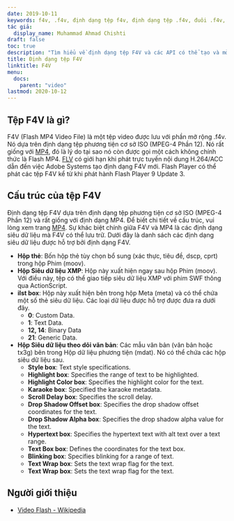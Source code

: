 ```yaml
---
date: 2019-10-11
keywords: f4v, .f4v, định dạng tệp f4v, định dạng tệp .f4v, đuôi .f4v, đuôi f4v, định dạng video f4v, cách mở tệp f4v, tệp f4v là gì
tác giả:
  display_name: Muhammad Ahmad Chishti
draft: false
toc: true
description: "Tìm hiểu về định dạng tệp F4V và các API có thể tạo và mở tệp F4V"
title: Định dạng tệp F4V
linktitle: F4V
menu:
  docs:
    parent: "video"
lastmod: 2020-10-12
---
```


## Tệp F4V là gì? ##

F4V (Flash MP4 Video File) là một tệp video được lưu với phần mở rộng .f4v. Nó dựa trên định dạng tệp phương tiện cơ sở ISO (MPEG-4 Phần 12). Nó rất giống với [MP4](/vi/video/mp4/), đó là lý do tại sao nó còn được gọi một cách không chính thức là Flash MP4. [FLV](/vi/video/flv/) có giới hạn khi phát trực tuyến nội dung H.264/ACC dẫn đến việc Adobe Systems tạo định dạng F4V mới. Flash Player có thể phát các tệp F4V kể từ khi phát hành Flash Player 9 Update 3.

## Cấu trúc của tệp F4V ##

Định dạng tệp F4V dựa trên định dạng tệp phương tiện cơ sở ISO (MPEG-4 Phần 12) và rất giống với định dạng MP4. Để biết chi tiết về cấu trúc, vui lòng xem trang [MP4](/vi/video/mp4/). Sự khác biệt chính giữa F4V và MP4 là các định dạng siêu dữ liệu mà F4V có thể lưu trữ. Dưới đây là danh sách các định dạng siêu dữ liệu được hỗ trợ bởi định dạng F4V.

- **Hộp thẻ**: Bốn hộp thẻ tùy chọn bổ sung (xác thực, tiêu đề, dscp, cprt) trong hộp Phim (moov).
- **Hộp Siêu dữ liệu XMP**: Hộp này xuất hiện ngay sau hộp Phim (moov). Với điều này, tệp có thể giao tiếp siêu dữ liệu XMP với phim SWF thông qua ActionScript.
- **ilst box**: Hộp này xuất hiện bên trong hộp Meta (meta) và có thể chứa một số thẻ siêu dữ liệu. Các loại dữ liệu được hỗ trợ được đưa ra dưới đây.
  - **0**: Custom Data.
  - **1**: Text Data.
  - **12, 14**: Binary Data
  - **21**: Generic Data.
- **Hộp Siêu dữ liệu theo dõi văn bản**: Các mẫu văn bản (văn bản hoặc tx3g) bên trong Hộp dữ liệu phương tiện (mdat). Nó có thể chứa các hộp siêu dữ liệu sau.
  - **Style box**: Text style specifications.
  - **Highlight box**: Specifies the range of text to be highlighted.
  - **Highlight Color box**: Specifies the highlight color for the text.
  - **Karaoke box**: Specified the karaoke metadata.
  - **Scroll Delay box**: Specifies the scroll delay.
  - **Drop Shadow Offset box**: Specifies the drop shadow offset coordinates for the text.
  - **Drop Shadow Alpha box**: Specifies the drop shadow alpha value for the text.
  - **Hypertext box**: Specifies the hypertext text with alt text over a text range.
  - **Text Box box**: Defines the coordinates for the text box.
  - **Blinking box**: Specifies blinking for a range of text.
  - **Text Wrap box**: Sets the text wrap flag for the text.
  - **Text Wrap box**: Sets the text wrap flag for the text.

## Người giới thiệu ##

- [Video Flash - Wikipedia](https://en.wikipedia.org/wiki/Flash_Video)

